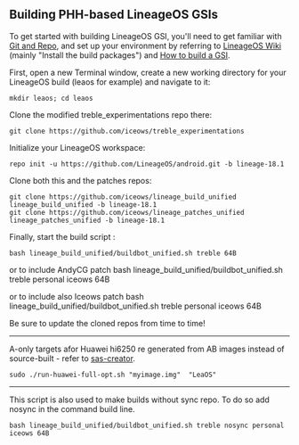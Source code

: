
## Building PHH-based LineageOS GSIs ##

To get started with building LineageOS GSI, you'll need to get familiar with [Git and Repo](https://source.android.com/source/using-repo.html), and set up your environment by referring to [LineageOS Wiki](https://wiki.lineageos.org/devices/redfin/build) (mainly "Install the build packages") and [How to build a GSI](https://github.com/phhusson/treble_experimentations/wiki/How-to-build-a-GSI%3F).


First, open a new Terminal window, create a new working directory for your LineageOS build (leaos for example) and navigate to it:

    mkdir leaos; cd leaos
    
Clone the modified treble_experimentations repo there:

    git clone https://github.com/iceows/treble_experimentations

Initialize your LineageOS workspace:

    repo init -u https://github.com/LineageOS/android.git -b lineage-18.1

Clone both this and the patches repos:

    git clone https://github.com/iceows/lineage_build_unified lineage_build_unified -b lineage-18.1
    git clone https://github.com/iceows/lineage_patches_unified lineage_patches_unified -b lineage-18.1

Finally, start the build script :

    bash lineage_build_unified/buildbot_unified.sh treble 64B
    
or to include AndyCG patch
    bash lineage_build_unified/buildbot_unified.sh treble personal iceows 64B

or to include also Iceows patch
    bash lineage_build_unified/buildbot_unified.sh treble personal iceows 64B

Be sure to update the cloned repos from time to time!

---

A-only targets afor Huawei hi6250 re generated from AB images instead of source-built - refer to [sas-creator](https://github.com/iceows/huawei-creator).

	sudo ./run-huawei-full-opt.sh "myimage.img"  "LeaOS" 

---

This script is also used to make builds without sync repo. To do so add nosync in the command build line.

    bash lineage_build_unified/buildbot_unified.sh treble nosync personal iceows 64B


